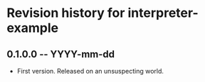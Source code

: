# Revision history for interpreter-example

## 0.1.0.0 -- YYYY-mm-dd

* First version. Released on an unsuspecting world.
